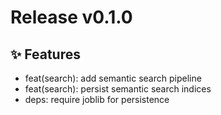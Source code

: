 # Release v0.1.0

## ✨ Features
- feat(search): add semantic search pipeline
- feat(search): persist semantic search indices
- deps: require joblib for persistence
